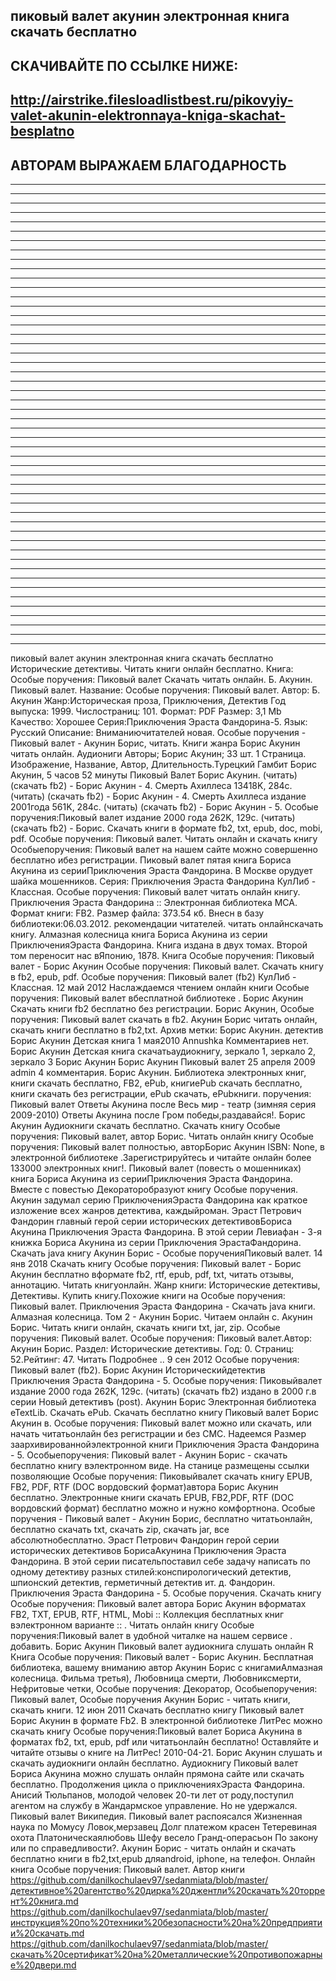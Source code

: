 пиковый валет акунин электронная книга скачать бесплатно
--------------------------------------------------
СКАЧИВАЙТЕ ПО ССЫЛКЕ НИЖЕ:
--------------------------------------------------
http://airstrike.filesloadlistbest.ru/pikovyiy-valet-akunin-elektronnaya-kniga-skachat-besplatno
--------------------------------------------------
АВТОРАМ ВЫРАЖАЕМ БЛАГОДАРНОСТЬ
--------------------------------------------------
--------------------------------------------------
--------------------------------------------------
--------------------------------------------------
--------------------------------------------------
--------------------------------------------------
--------------------------------------------------
--------------------------------------------------
--------------------------------------------------
--------------------------------------------------
--------------------------------------------------
--------------------------------------------------
--------------------------------------------------
--------------------------------------------------
--------------------------------------------------
--------------------------------------------------
--------------------------------------------------
--------------------------------------------------
--------------------------------------------------
--------------------------------------------------
--------------------------------------------------
--------------------------------------------------
--------------------------------------------------
--------------------------------------------------
--------------------------------------------------
--------------------------------------------------
--------------------------------------------------
--------------------------------------------------
--------------------------------------------------
--------------------------------------------------
--------------------------------------------------
--------------------------------------------------
--------------------------------------------------
--------------------------------------------------
--------------------------------------------------
--------------------------------------------------
--------------------------------------------------
--------------------------------------------------
--------------------------------------------------
--------------------------------------------------
--------------------------------------------------
--------------------------------------------------
--------------------------------------------------
--------------------------------------------------
--------------------------------------------------
--------------------------------------------------
--------------------------------------------------
--------------------------------------------------
--------------------------------------------------
--------------------------------------------------
--------------------------------------------------
пиковый валет акунин электронная книга скачать бесплатно Исторические детективы. Читать книги онлайн бесплатно. Книга: Особые поручения: Пиковый валет  Скачать читать онлайн. Б. Акунин. Пиковый валет. Название: Особые поручения: Пиковый валет. Автор: Б. Акунин Жанр:Историческая проза, Приключения, Детектив Год выпуска: 1999. Числостраниц: 101. Формат: PDF Размер: 3,1 Mb Качество: Хорошее Серия:Приключения Эраста Фандорина-5. Язык: Русский Описание: Вниманиючитателей новая. Особые поручения - Пиковый валет - Акунин Борис, читать. Книги жанра Борис Акунин читать онлайн. Аудиониги  Авторы; Борис Акунин; 33 шт. 1 Страница. Изображение, Название, Автор, Длительность.Турецкий Гамбит  Борис Акунин, 5 часов 52 минуты  Пиковый Валет Борис Акунин. (читать) (скачать fb2) - Борис Акунин - 4. Смерть Ахиллеса 13418K, 284с. (читать) (скачать fb2) - Борис Акунин - 4. Смерть Ахиллеса издание 2001года 561K, 284с. (читать) (скачать fb2) - Борис Акунин - 5. Особые поручения:Пиковый валет издание 2000 года 262K, 129с. (читать) (скачать fb2) - Борис. Скачать книги в формате fb2, txt, epub, doc, mobi, pdf. Особые поручения: Пиковый валет. Читать онлайн и скачать книгу Особыепоручения: Пиковый валет на нашем сайте можно совершенно бесплатно ибез регистрации.  Пиковый валет  пятая книга Бориса Акунина из серииПриключения Эраста Фандорина. В Москве орудует шайка мошенников. Серия: Приключения Эраста Фандорина  КулЛиб - Классная. Особые поручения: Пиковый валет читать онлайн книгу. Приключения Эраста Фандорина :: Электронная библиотека МСА. Формат книги: FB2. Размер файла: 373.54 кб. Внесн в базу библиотеки:06.03.2012. рекомендации читателей. читать онлайнскачать книгу. Алмазная колесница  книга Бориса Акунина из серии ПриключенияЭраста Фандорина. Книга издана в двух томах. Второй том переносит нас вЯпонию, 1878. Книга Особые поручения: Пиковый валет - Борис Акунин
Особые поручения: Пиковый валет. Скачать книгу в fb2, epub, pdf. Особые поручения: Пиковый валет (fb2)  КулЛиб - Классная. 12 май 2012  Наслаждаемся чтением онлайн книги Особые поручения: Пиковый валет вбесплатной библиотеке . Борис Акунин  Скачать книги fb2 бесплатно без регистрации. Борис Акунин, Особые поручения: Пиковый валет  скачать в fb2. Акунин Борис читать онлайн, скачать книги бесплатно в fb2,txt. Архив метки: Борис Акунин. детектив  Борис Акунин Детская книга  1 мая2010 Annushka Комментариев нет. Борис Акунин Детская книга  скачатьаудиокнигу, зеркало 1, зеркало 2, зеркало 3  Борис Акунин  Борис Акунин Пиковый валет  25 апреля 2009 admin 4 комментария. Борис Акунин. Библиотека электронных книг, книги скачать бесплатно, FB2, ePub, книгиePub скачать бесплатно, книги скачать без регистрации, ePub скачать, ePubкниги.  поручения: Пиковый валет  Ответы Акунина после Весь мир - театр (зимняя серия 2009-2010)  Ответы Акунина после Гром победы,раздавайся!. Борис Акунин  Аудиокниги скачать бесплатно. Скачать книгу Особые поручения: Пиковый валет, автор Борис. Читать онлайн книгу Особые поручения: Пиковый валет полностью, авторБорис Акунин ISBN: None, в электронной библиотеке .Зарегистрируйтесь и читайте онлайн более 133000 электронных книг!. Пиковый валет (повесть о мошенниках)  книга Бориса Акунина из серииПриключения Эраста Фандорина. Вместе с повестью Декораторобразуют книгу Особые поручения. Акунин задумал серию ПриключенияЭраста Фандорина как краткое изложение всех жанров детектива, каждыйроман. Эраст Петрович Фандорин  главный герой серии исторических детективовБориса Акунина Приключения Эраста Фандорина. В этой серии  Левиафан - 3-я книжка Бориса Акунина из серии Приключения ЭрастаФандорина.  Скачать java книгу Акунин Борис - Особые порученияПиковый валет. 14 янв 2018  Скачать книгу Особые поручения: Пиковый валет - Борис Акунин бесплатно вформате fb2, rtf, epub, pdf, txt, читать отзывы, аннотацию. Читать книгуонлайн. Жанр книги: Исторические детективы, Детективы. Купить книгу.Похожие книги на Особые поручения: Пиковый валет.
Приключения Эраста Фандорина - Скачать java книги. Алмазная колесница. Том 2 - Акунин Борис. Читаем онлайн с. Акунин Борис. Читать книги онлайн, скачать книги txt, jar, zip. Особые поручения: Пиковый валет. Особые поручения: Пиковый валет.Автор: Акунин Борис. Раздел: Исторические детективы. Год: 0. Страниц: 52.Рейтинг: 47. Читать Подробнее .. 9 сен 2012  Особые поручения: Пиковый валет (fb2). Борис Акунин  Историческийдетектив  Приключения Эраста Фандорина - 5. Особые поручения: Пиковыйвалет издание 2000 года 262K, 129с. (читать) (скачать fb2) издано в 2000 г.в серии Новый детективъ (post). Акунин Борис  Электронная библиотека eTextLib. Скачать ePub. Скачать бесплатно книгу Пиковый валет Борис Акунин в. Особые поручения: Пиковый валет можно или скачать, или начать читатьонлайн без регистрации и без СМС. Надеемся  Размер заархивированнойэлектронной книги Приключения Эраста Фандорина - 5.  Особыепоручения: Пиковый валет - Акунин Борис - скачать бесплатно книгу вэлектронном виде. На станице размещены ссылки позволяющие Особые поручения: Пиковыйвалет скачать книгу EPUB, FB2, PDF, RTF (DOC  вордовский формат)автора Борис Акунин бесплатно. Электронные книги скачать EPUB, FB2,PDF, RTF (DOC  вордовский формат) бесплатно можно и нужно комфортнона. Особые поручения - Пиковый валет - Акунин Борис, бесплатно читатьонлайн, бесплатно скачать txt, скачать zip, скачать jar, все абсолютнобесплатно. Эраст Петрович Фандорин  герой серии исторических детективов БорисаАкунина Приключения Эраста Фандорина. В этой серии писательпоставил себе задачу написать по одному детективу разных стилей:конспирологический детектив, шпионский детектив, герметичный детектив ит. д. Фандорин. Приключения Эраста Фандорина - 5. Особые поручения. Скачать книгу Особые поручения: Пиковый валет автора Борис Акунин вформатах FB2, TXT, EPUB, RTF, HTML, Mobi :: Коллекция бесплатных книг вэлектронном варианте :: .  Читать онлайн книгу Особые поручения:Пиковый валет в удобной читалке на нашем сервисе . добавить. Борис Акунин Пиковый валет аудиокнига  слушать онлайн
R Книга Особые поручения: Пиковый валет - Борис Акунин. Бесплатная библиотека, вашему вниманию автор Акунин Борис с книгамиАлмазная колесница.  Фильма третья), Любовница смерти, Любовниксмерти, Нефритовые четки, Особые поручения: Декоратор, Особыепоручения: Пиковый валет, Особые поручения  Акунин Борис - читать книги, скачать книги. 12 июн 2011  Скачать бесплатно книгу Пиковый валет Борис Акунин в формате Fb2. В электронной библиотеке ЛитРес можно скачать книгу Особые поручения:Пиковый валет Бориса Акунина в форматах fb2, txt, epub, pdf или читатьонлайн бесплатно! Оставляйте и читайте отзывы о книге на ЛитРес! 2010-04-21. Борис Акунин слушать и скачать аудиокниги онлайн бесплатно. Аудиокнигу Пиковый валет Бориса Акунина можно слушать онлайн прямона сайте или скачать бесплатно. Продолжения цикла о приключенияхЭраста Фандорина. Анисий Тюльпанов, молодой человек 20-ти лет от роду,поступил агентом на службу в Жандармское управление. Но не удержался. Пиковый валет  Википедия. Пиковый валет распоясался  Жизненная наука по Момусу  Ловок,мерзавец  Долг платежом красен  Тетеревиная охота  Платоническаялюбовь  Шефу весело  Гранд-операсьон  По закону или по справедливости?. Акунин Борис - читать онлайн и скачать бесплатно книги в fb2,txt,epub дляandroid, iphone, на телефон. Онлайн книга Особые поручения: Пиковый валет. Автор книги
https://github.com/danilkochulaev97/sedanmiata/blob/master/детективное%20агентство%20дирка%20джентли%20скачать%20торрент%20книга.md
https://github.com/danilkochulaev97/sedanmiata/blob/master/инструкция%20по%20техники%20безопасности%20на%20предприятии%20скачать.md
https://github.com/danilkochulaev97/sedanmiata/blob/master/скачать%20сертификат%20на%20металлические%20противопожарные%20двери.md